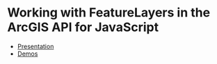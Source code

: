 # Working with FeatureLayers in the ArcGIS API for JavaScript
- [Presentation](https://annelfitz.github.io/UC-presentations/UC-2020/Working-with-feature-layers-in-the-ArcGIS-API-for-JavaScript/#/)
- [Demos](https://annelfitz.github.io/UC-presentations/Working-with-feature-layers-in-the-ArcGIS-API-for-JavaScript/Demos/)
